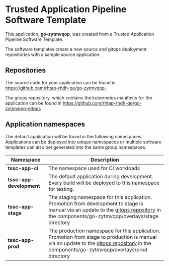 # Trusted Application Pipeline Software Template

This application, **go-zytmvqop**, was created from a Trusted Application Pipeline Software Template.

The software templates create a new source and gitops deployment repositories with a sample source application. 

## Repositories

The source code for your application can be found in [https://github.com/rhtap-rhdh-qe/go-zytmvqop ](https://github.com/rhtap-rhdh-qe/go-zytmvqop ).
 
The gitops repository, which contains the kubernetes manifests for the application can be found in 
[https://github.com/rhtap-rhdh-qe/go-zytmvqop-gitops ](https://github.com/rhtap-rhdh-qe/go-zytmvqop-gitops ) 

## Application namespaces 

The default application will be found in the following namespaces. Applications can be deployed into unique namespaces or multiple software templates can also bet generated into the same group namespaces.  

|  Namespace   |  Description   |  
| -------- | -------- |
| **tssc-app-ci** | The namespace used for CI workloads |
| **tssc-app-development** | The default application during development. Every build will be deployed to this namespace for testing. |
| **tssc-app-stage** | The staging namespace for this application. Promotion from development to stage is manual via an update to the [gitops repository](https://github.com/rhtap-rhdh-qe/go-zytmvqop-gitops ) in the components/go-zytmvqop/overlays/stage directory |
| **tssc-app-prod** | The production namespace for this application. Promotion from stage to production is manual via an update to the [gitops repository](https://github.com/rhtap-rhdh-qe/go-zytmvqop-gitops ) in the components/go-zytmvqop/overlays/prod directory |